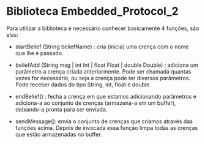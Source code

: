 # Biblioteca Embedded_Protocol_2

Para utilizar a biblioteca é necessário conhecer basicamente 4 funções, são elas: 
- startBelief (String beliefName) :  cria (inicia) uma crença com o nome que lhe é passado.

- beliefAdd (String msg | int Int | float Float | double Double) : adiciona um parâmetro a crença criada anteriormente. Pode ser chamada quantas vezes for necessário, ou seja a crença pode ter diversos parâmetros. Pode receber dados do tipo String, int, float e double.

- endBelief() : fecha a crença em que estamos adicionando parâmetros e adiciona-a ao conjunto de crenças (armazena-a em um buffer), deixando-a pronta para ser enviada.

- sendMessage(): envia o conjunto de crenças que criamos através das funções acima. Depois de invocada essa função limpa todas as crenças que estão armazenadas no buffer. 

